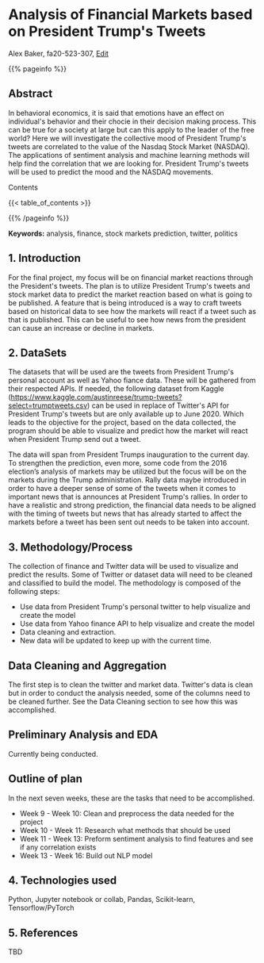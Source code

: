# Analysis of Financial Markets based on President Trump's Tweets
Alex Baker, fa20-523-307, [Edit](https://github.com/cybertraining-dsc/fa20-523-307/blob/master/project/project.md)

{{% pageinfo %}}

## Abstract
In behavioral economics, it is said that emotions have an effect on individual's behavior and their chocie in their decision making process. This can be true for a society at large but can this apply to the leader of the free world? Here we will investigate the collective mood of President Trump's tweets are correlated to the value of the Nasdaq Stock Market (NASDAQ). The applications of sentiment analysis and machine learning methods will help find the correlation that we are looking for. President Trump's tweets will be used to predict the mood and the NASDAQ movements.   

Contents

{{< table_of_contents >}}

{{% /pageinfo %}}

**Keywords:** analysis, finance, stock markets prediction, twitter, politics


## 1. Introduction
For the final project, my focus will be on financial market reactions through the President's tweets. The plan is to utilize President Trump's tweets and stock market data to predict the market reaction based on what is going to be published. A feature that is being introduced is a way to craft tweets based on historical data to see how the markets will react if a tweet such as that is published. This can be useful to see how news from the president can cause an increase or decline in markets.

## 2. DataSets

The datasets that will be used are the tweets from President Trump's personal account as well as Yahoo fiance data. These will be gathered from their respected APIs. If needed, the following dataset from Kaggle (https://www.kaggle.com/austinreese/trump-tweets?select=trumptweets.csv) can be used in replace of Twitter's API for President Trump's tweets but are only available up to June 2020. Which leads to the objective for the project, based on the data collected, the program should be able to visualize and predict how the market will react when President Trump send out a tweet.

The data will span from President Trumps inauguration to the current day. To strengthen the prediction, even more, some code from the 2016 election’s analysis of markets may be utilized but the focus will be on the markets during the Trump administration. Rally data maybe introduced in order to have a deeper sense of some of the tweets when it comes to important news that is announces at President Trump's rallies. In order to have a realistic and strong prediction, the financial data needs to be aligned with the timing of tweets but news that has already started to affect the markets before a tweet has been sent out needs to be taken into account. 

## 3. Methodology/Process

The collection of finance and Twitter data will be used to visualize and predict the results. Some of Twitter or dataset data will need to be cleaned and classified to build the model. The methodology is composed of the following steps:

* Use data from President Trump's personal twitter to help visualize and create the model
* Use data from Yahoo finance API to help visualize and create the model
* Data cleaning and extraction.
* New data will be updated to keep up with the current time. 

## Data Cleaning and Aggregation

The first step is to clean the twitter and market data. Twitter's data is clean but in order to conduct the analysis needed, some of the columns need to be cleaned further. See the Data Cleaning section to see how this was accomplished. 

## Preliminary Analysis and EDA

Currently being conducted.

## Outline of plan

In the next seven weeks, these are the tasks that need to be accomplished.

* Week 9 - Week 10: Clean and preprocess the data needed for the project
* Week 10 - Week 11: Research what methods that should be used 
* Week 11 - Week 13: Preform sentiment analysis to find features and see if any correlation exists  
* Week 13 - Week 16: Build out NLP model 

## 4. Technologies used

Python, Jupyter notebook or collab, Pandas, Scikit-learn, Tensorflow/PyTorch

## 5. References

TBD